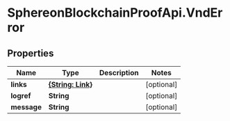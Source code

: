 # SphereonBlockchainProofApi.VndError

## Properties
Name | Type | Description | Notes
------------ | ------------- | ------------- | -------------
**links** | [**{String: Link}**](Link.md) |  | [optional] 
**logref** | **String** |  | [optional] 
**message** | **String** |  | [optional] 


